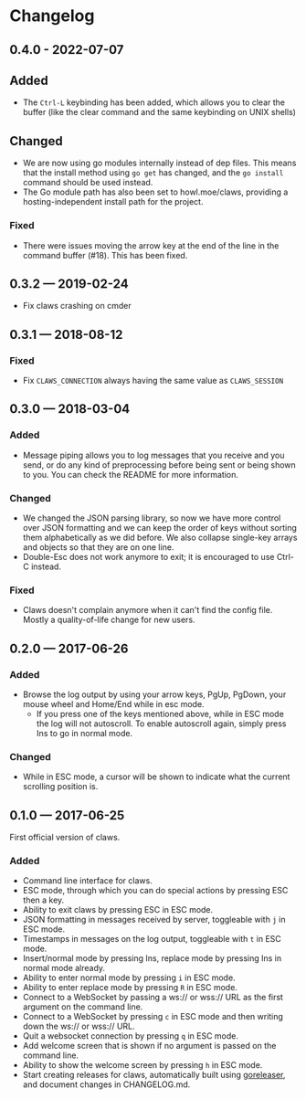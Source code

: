 # Changelog

## 0.4.0 - 2022-07-07

## Added

- The `Ctrl-L` keybinding has been added, which allows you to clear the buffer
  (like the clear command and the same keybinding on UNIX shells)

## Changed

- We are now using go modules internally instead of dep files. This means that
  the install method using `go get` has changed, and the `go install` command
  should be used instead.
- The Go module path has also been set to howl.moe/claws, providing a
  hosting-independent install path for the project.

### Fixed

- There were issues moving the arrow key at the end of the line in the command
  buffer (#18). This has been fixed.

## 0.3.2 — 2019-02-24

- Fix claws crashing on cmder

## 0.3.1 — 2018-08-12

### Fixed

- Fix `CLAWS_CONNECTION` always having the same value as `CLAWS_SESSION`

## 0.3.0 — 2018-03-04

### Added

- Message piping allows you to log messages that you receive and you send, or do any kind of preprocessing before being sent or being shown to you. You can check the README for more information.

### Changed

- We changed the JSON parsing library, so now we have more control over JSON formatting and we can keep the order of keys without sorting them alphabetically as we did before. We also collapse single-key arrays and objects so that they are on one line.
- Double-Esc does not work anymore to exit; it is encouraged to use Ctrl-C instead.

### Fixed

- Claws doesn't complain anymore when it can't find the config file. Mostly a quality-of-life change for new users.

## 0.2.0 — 2017-06-26

### Added

- Browse the log output by using your arrow keys, PgUp, PgDown, your mouse wheel and Home/End while in esc mode.
  - If you press one of the keys mentioned above, while in ESC mode the log will not autoscroll. To enable autoscroll again, simply press Ins to go in normal mode.

### Changed

- While in ESC mode, a cursor will be shown to indicate what the current scrolling position is.

## 0.1.0 — 2017-06-25

First official version of claws.

### Added

- Command line interface for claws.
- ESC mode, through which you can do special actions by pressing ESC then a key.
- Ability to exit claws by pressing ESC in ESC mode.
- JSON formatting in messages received by server, toggleable with `j` in ESC mode.
- Timestamps in messages on the log output, toggleable with `t` in ESC mode.
- Insert/normal mode by pressing Ins, replace mode by pressing Ins in normal mode already.
- Ability to enter normal mode by pressing `i` in ESC mode.
- Ability to enter replace mode by pressing `R` in ESC mode.
- Connect to a WebSocket by passing a ws:// or wss:// URL as the first argument on the command line.
- Connect to a WebSocket by pressing `c` in ESC mode and then writing down the ws:// or wss:// URL.
- Quit a websocket connection by pressing `q` in ESC mode.
- Add welcome screen that is shown if no argument is passed on the command line.
- Ability to show the welcome screen by pressing `h` in ESC mode.
- Start creating releases for claws, automatically built using [goreleaser](https://github.com/goreleaser/goreleaser), and document changes in CHANGELOG.md.
